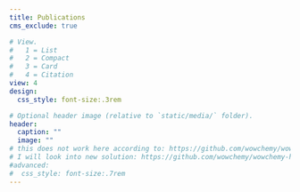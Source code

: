 ```yaml
---
title: Publications
cms_exclude: true

# View.
#   1 = List
#   2 = Compact
#   3 = Card
#   4 = Citation
view: 4
design:
  css_style: font-size:.3rem

# Optional header image (relative to `static/media/` folder).
header:
  caption: ""
  image: ""
# this does not work here according to: https://github.com/wowchemy/wowchemy-hugo-themes/issues/1975
# I will look into new solution: https://github.com/wowchemy/wowchemy-hugo-themes/commit/ad6e481c0aa6305c57d5a0c9f8403c1c96f4e99f
#advanced:
#  css_style: font-size:.7rem
---
```

